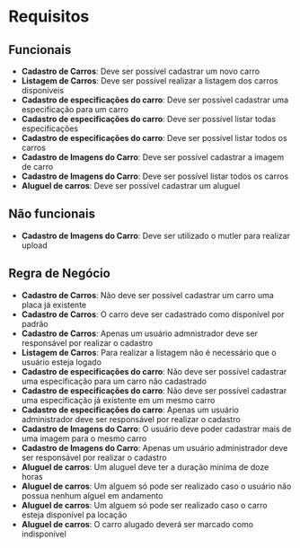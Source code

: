 # Requisitos

## Funcionais

- **Cadastro de Carros**: Deve ser possível cadastrar um novo carro
- **Listagem de Carros**: Deve ser possível realizar a listagem dos carros disponíveis
- **Cadastro de especificações do carro**: Deve ser possível cadastrar uma especificação para um carro
- **Cadastro de especificações do carro**: Deve ser possível listar todas especificações 
- **Cadastro de especificações do carro**: Deve ser possível listar todos os carros 
- **Cadastro de Imagens do Carro**: Deve ser possível cadastrar a imagem de carro
- **Cadastro de Imagens do Carro**: Deve ser possível listar todos os carros
- **Aluguel de carros**: Deve ser possível cadastrar um aluguel

## Não funcionais

- **Cadastro de Imagens do Carro**: Deve ser utilizado o mutler para realizar upload

## Regra de Negócio

- **Cadastro de Carros**: Não deve ser possível cadastrar um carro uma placa já existente
- **Cadastro de Carros**: O carro deve ser cadastrado como disponível por padrão
- **Cadastro de Carros**: Apenas um usuário admnistrador deve ser responsável por realizar o cadastro
- **Listagem de Carros**: Para realizar a listagem não é necessário que o usuário esteja logado
- **Cadastro de especificações do carro**: Não deve ser possível cadastrar uma especificação para um carro não cadastrado
- **Cadastro de especificações do carro**: Não deve ser possível cadastrar uma especificação já existente em um mesmo carro
- **Cadastro de especificações do carro**: Apenas um usuário administrador deve ser responsável por realizar o cadastro
- **Cadastro de Imagens do Carro**: O usuário deve poder cadastrar mais de uma imagem para o mesmo carro
- **Cadastro de Imagens do Carro**: Apenas um usuário administrador deve ser responsável por realizar o cadastro
- **Aluguel de carros**: Um aluguel deve ter a duração miníma de doze horas
- **Aluguel de carros**: Um alguem só pode ser realizado caso o usuário não possua nenhum alguel em andamento
- **Aluguel de carros**: Um alguem só pode ser realizado caso o carro esteja disponível pa locação
- **Aluguel de carros**: O carro alugado deverá ser marcado como indisponível